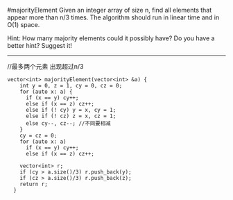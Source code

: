 #majorityElement
Given an integer array of size n, find all elements that appear more than  n/3 times. The algorithm should run in linear time and in O(1) space.

Hint:
How many majority elements could it possibly have?
Do you have a better hint? Suggest it!

---




//最多两个元素 出现超过n/3
```
vector<int> majorityElement(vector<int> &a) {
    int y = 0, z = 1, cy = 0, cz = 0;
    for (auto x: a) {
      if (x == y) cy++;
      else if (x == z) cz++;
      else if (! cy) y = x, cy = 1;
      else if (! cz) z = x, cz = 1;
      else cy--, cz--; //不同要相减
    }
    cy = cz = 0;
    for (auto x: a)
      if (x == y) cy++;
      else if (x == z) cz++;

    vector<int> r;
    if (cy > a.size()/3) r.push_back(y);
    if (cz > a.size()/3) r.push_back(z);
    return r;
  }
  ```


